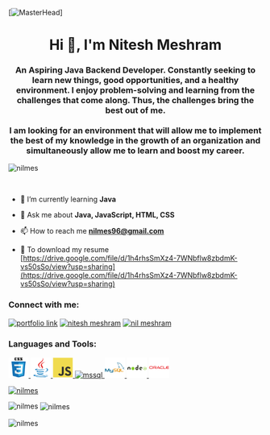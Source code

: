 [![MasterHead](https://miro.medium.com/max/1400/1*OxT7UjIwhklKE8d8SFyo7g.gif)]

<h1 align="center">Hi 👋, I'm Nitesh Meshram</h1>
<h3 align="center">An Aspiring Java Backend Developer. Constantly seeking to learn new things, good opportunities, and a healthy environment. I enjoy problem-solving and learning from the challenges that come along. Thus, the challenges bring the best out of me.<br><br>I am looking for an environment that will allow me to implement the best of my knowledge in the growth of an organization and simultaneously allow me to learn and boost my career.</h3>

<p align="left"> <img src="https://komarev.com/ghpvc/?username=nilmes&label=Profile%20views&color=0e75b6&style=flat" alt="nilmes" /> </p>



<p align="left"> <a href="https://twitter.com/" target="blank"><img src="https://img.shields.io/twitter/follow/?logo=twitter&style=for-the-badge" alt="" /></a> </p>

- 🌱 I’m currently learning **Java**

- 💬 Ask me about **Java, JavaScript, HTML, CSS**

- 📫 How to reach me **nilmes96@gmail.com**

- 📄 To download my resume [https://drive.google.com/file/d/1h4rhsSmXz4-7WNbflw8zbdmK-vs50sSo/view?usp=sharing](https://drive.google.com/file/d/1h4rhsSmXz4-7WNbflw8zbdmK-vs50sSo/view?usp=sharing)

<h3 align="left">Connect with me:</h3>
<p align="left">
  <a href="https://nilmes.github.io/" target="blank"><img align="center" src="https://cdn-iconsmp4.flaticon.com/512/6172/6172506.mp4" alt="portfolio link" height="30" width="40" /></a>
<a href="https://linkedin.com/in/nitesh meshram" target="blank"><img align="center" src="https://raw.githubusercontent.com/rahuldkjain/github-profile-readme-generator/master/src/images/icons/Social/linked-in-alt.svg" alt="nitesh meshram" height="30" width="40" /></a>
<a href="https://instagram.com/nil meshram" target="blank"><img align="center" src="https://raw.githubusercontent.com/rahuldkjain/github-profile-readme-generator/master/src/images/icons/Social/instagram.svg" alt="nil meshram" height="30" width="40" /></a>
</p>

<h3 align="left">Languages and Tools:</h3>
<p align="left"> <a href="https://www.w3schools.com/css/" target="_blank" rel="noreferrer"> <img src="https://raw.githubusercontent.com/devicons/devicon/master/icons/css3/css3-original-wordmark.svg" alt="css3" width="40" height="40"/> </a> <a href="https://www.java.com" target="_blank" rel="noreferrer"> <img src="https://raw.githubusercontent.com/devicons/devicon/master/icons/java/java-original.svg" alt="java" width="40" height="40"/> </a> <a href="https://developer.mozilla.org/en-US/docs/Web/JavaScript" target="_blank" rel="noreferrer"> <img src="https://raw.githubusercontent.com/devicons/devicon/master/icons/javascript/javascript-original.svg" alt="javascript" width="40" height="40"/> </a> <a href="https://www.microsoft.com/en-us/sql-server" target="_blank" rel="noreferrer"> <img src="https://www.svgrepo.com/show/303229/microsoft-sql-server-logo.svg" alt="mssql" width="40" height="40"/> </a> <a href="https://www.mysql.com/" target="_blank" rel="noreferrer"> <img src="https://raw.githubusercontent.com/devicons/devicon/master/icons/mysql/mysql-original-wordmark.svg" alt="mysql" width="40" height="40"/> </a> <a href="https://nodejs.org" target="_blank" rel="noreferrer"> <img src="https://raw.githubusercontent.com/devicons/devicon/master/icons/nodejs/nodejs-original-wordmark.svg" alt="nodejs" width="40" height="40"/> </a> <a href="https://www.oracle.com/" target="_blank" rel="noreferrer"> <img src="https://raw.githubusercontent.com/devicons/devicon/master/icons/oracle/oracle-original.svg" alt="oracle" width="40" height="40"/> </a> </p>
<p align="left"> <a href="https://github.com/ryo-ma/github-profile-trophy"><img src="https://github-profile-trophy.vercel.app/?username=nilmes" alt="nilmes" /></a> </p>
<p><img align="left" src="https://github-readme-stats.vercel.app/api/top-langs?username=nilmes&show_icons=true&locale=en&layout=compact" alt="nilmes" /></p>

<p>&nbsp;<img align="center" src="https://github-readme-stats.vercel.app/api?username=nilmes&show_icons=true&locale=en" alt="nilmes" /></p>

<p><img align="center" src="https://github-readme-streak-stats.herokuapp.com/?user=nilmes&" alt="nilmes" /></p>
